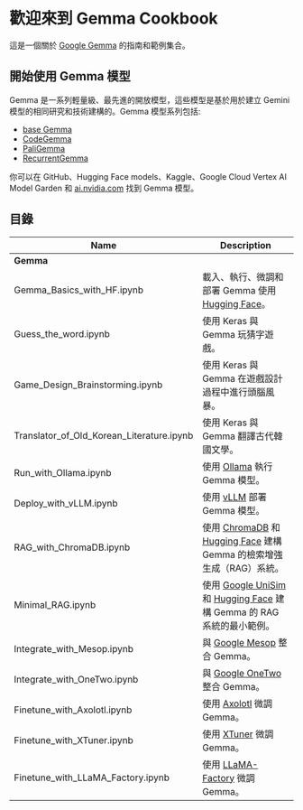 ﻿# 歡迎來到 Gemma Cookbook

這是一個關於 [Google Gemma](https://ai.google.dev/gemma/) 的指南和範例集合。

## 開始使用 Gemma 模型

Gemma 是一系列輕量級、最先進的開放模型，這些模型是基於用於建立 Gemini 模型的相同研究和技術建構的。Gemma 模型系列包括:

* [base Gemma](https://ai.google.dev/gemma/docs/model_card)
* [CodeGemma](https://ai.google.dev/gemma/docs/codegemma)
* [PaliGemma](https://ai.google.dev/gemma/docs/paligemma)
* [RecurrentGemma](https://ai.google.dev/gemma/docs/recurrentgemma)

你可以在 GitHub、Hugging Face models、Kaggle、Google Cloud Vertex AI Model Garden 和 [ai.nvidia.com](ai.nvidia.com) 找到 Gemma 模型。

## 目錄

| Name                                             | Description                                                                                                                                              |
| ------------------------------------------------ | -------------------------------------------------------------------------------------------------------------------------------------------------------- |
| **Gemma**                                        |
| Gemma_Basics_with_HF.ipynb                       | 載入、執行、微調和部署 Gemma 使用 [Hugging Face](https://huggingface.co/)。                                                                      |
| Guess_the_word.ipynb                             | 使用 Keras 與 Gemma 玩猜字遊戲。                                                                                                        |
| Game_Design_Brainstorming.ipynb                  | 使用 Keras 與 Gemma 在遊戲設計過程中進行頭腦風暴。                                                                                            |
| Translator_of_Old_Korean_Literature.ipynb        | 使用 Keras 與 Gemma 翻譯古代韓國文學。                                                                                                |
| Run_with_Ollama.ipynb                            | 使用 [Ollama](https://www.ollama.com/) 執行 Gemma 模型。                                                                                                |
| Deploy_with_vLLM.ipynb                           | 使用 [vLLM](https://github.com/vllm-project/vllm) 部署 Gemma 模型。                                                                                 |
| RAG_with_ChromaDB.ipynb                          | 使用 [ChromaDB](https://www.trychroma.com/) 和 [Hugging Face](https://huggingface.co/) 建構 Gemma 的檢索增強生成（RAG）系統。 |
| Minimal_RAG.ipynb                                | 使用 [Google UniSim](https://github.com/google/unisim) 和 [Hugging Face](https://huggingface.co/) 建構 Gemma 的 RAG 系統的最小範例。 |
| Integrate_with_Mesop.ipynb                       | 與 [Google Mesop](https://google.github.io/mesop/) 整合 Gemma。                                                                                    |
| Integrate_with_OneTwo.ipynb                      | 與 [Google OneTwo](https://github.com/google-deepmind/onetwo) 整合 Gemma。                                                                         |
| Finetune_with_Axolotl.ipynb                      | 使用 [Axolotl](https://github.com/OpenAccess-AI-Collective/axolotl) 微調 Gemma。                                                                     |
| Finetune_with_XTuner.ipynb                       | 使用 [XTuner](https://github.com/InternLM/xtuner) 微調 Gemma。                                                                                       |
| Finetune_with_LLaMA_Factory.ipynb                | 使用 [LLaMA-Factory](https://github.com/hiyouga/LLaMA-Factory) 微調 Gemma。                                                                          |
